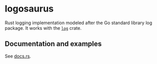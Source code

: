 # logosaurus

Rust logging implementation modeled after the Go standard library log package.
It works with the [`log`](https://crates.io/crates/log) crate.

## Documentation and examples

See [docs.rs](https://docs.rs/package-log).
